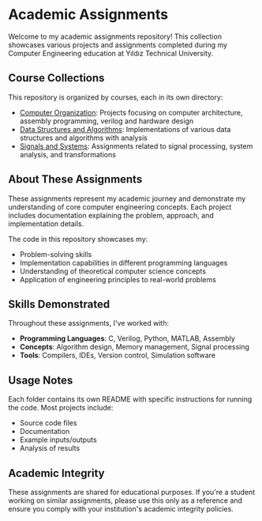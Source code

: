 # Academic Assignments

Welcome to my academic assignments repository! This collection showcases various projects and assignments completed during my Computer Engineering education at Yıldız Technical University.

## Course Collections

This repository is organized by courses, each in its own directory:

- [Computer Organization](./computer-organization): Projects focusing on computer architecture, assembly programming, verilog and hardware design
- [Data Structures and Algorithms](./data-structures-and-algorithms): Implementations of various data structures and algorithms with analysis
- [Signals and Systems](./signals-and-systems): Assignments related to signal processing, system analysis, and transformations

## About These Assignments

These assignments represent my academic journey and demonstrate my understanding of core computer engineering concepts. Each project includes documentation explaining the problem, approach, and implementation details.

The code in this repository showcases my:
- Problem-solving skills
- Implementation capabilities in different programming languages
- Understanding of theoretical computer science concepts
- Application of engineering principles to real-world problems

## Skills Demonstrated

Throughout these assignments, I've worked with:

- **Programming Languages**: C, Verilog, Python, MATLAB, Assembly
- **Concepts**: Algorithm design, Memory management, Signal processing
- **Tools**: Compilers, IDEs, Version control, Simulation software

## Usage Notes

Each folder contains its own README with specific instructions for running the code. Most projects include:
- Source code files
- Documentation
- Example inputs/outputs
- Analysis of results

## Academic Integrity

These assignments are shared for educational purposes. If you're a student working on similar assignments, please use this only as a reference and ensure you comply with your institution's academic integrity policies.